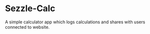 # Sezzle-Calc
A simple calculator app which logs calculations and shares with users connected to website.
